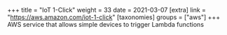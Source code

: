 +++
title = "IoT 1-Click"
weight = 33
date = 2021-03-07
[extra]
link = "https://aws.amazon.com/iot-1-click"
[taxonomies]
groups = ["aws"]
+++
AWS service that allows simple devices to trigger Lambda functions

